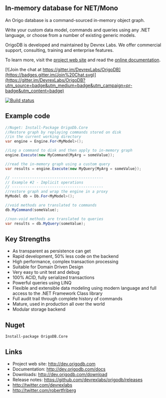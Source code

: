 ## In-memory database for NET/Mono

An Origo database is a command-sourced in-memory object graph.

Write your custom data model, commands and queries using any .NET language, or choose from a number of existing generic models.

OrigoDB is developed and maintained by Devrex Labs. We offer commercial support, consulting, training and enterprise features.

To learn more, visit the [project web site](http://dev.origodb.com) and read the [online documentation](http://dev.origodb.com/docs).

[![Join the chat at https://gitter.im/DevrexLabs/OrigoDB](https://badges.gitter.im/Join%20Chat.svg)](https://gitter.im/DevrexLabs/OrigoDB?utm_source=badge&utm_medium=badge&utm_campaign=pr-badge&utm_content=badge)

[![Build status](https://ci.appveyor.com/api/projects/status/v96t7i3a1kf0gqq3/branch/dev?svg=true)](https://ci.appveyor.com/project/rofr/origodb/branch/dev)

## Example code
```csharp
//Nuget: Install-Package OrigoDb.Core
//Restore graph by replaying commands stored on disk
//in the current working directory
var engine = Engine.For<MyModel>();

//Log a command to disk and then apply to in-memory graph
engine.Execute(new MyCommand{MyArg = someValue});

//read the in-memory graph using a custom query
var results = engine.Execute(new MyQuery{MyArg = someValue});

// -----------------------------------------
// Example #2 - Implicit operations
// -----------------------------------------
//restore graph and wrap the engine in a proxy
MyModel db = Db.For<MyModel>();

//void methods are translated to commands
db.MyCommand(someValue);

//non-void methods are translated to queries
var results = db.MyQuery(someValue);
```

## Key Strengths
* As transparent as persistence can get
* Rapid development, 50% less code on the backend
* High performance, complex transaction processing
* Suitable for Domain Driven Design
* Very easy to unit test and debug
* 100% ACID, fully serialized transactions
* Powerful queries using LINQ
* Flexible and extensible data modeling using modern language and full access to the .NET Framework Class library
* Full audit trail through complete history of commands
* Mature, used in production all over the world
* Modular storage backend

## Nuget
`Install-package OrigoDB.Core`

## Links
* Project web site: http://dev.origodb.com
* Documentation: http://dev.origodb.com/docs
* Downloads: http://dev.origodb.com/download
* Release notes: https://github.com/devrexlabs/origodb/releases
* http://twitter.com/devrexlabs
* http://twitter.com/robertfriberg
